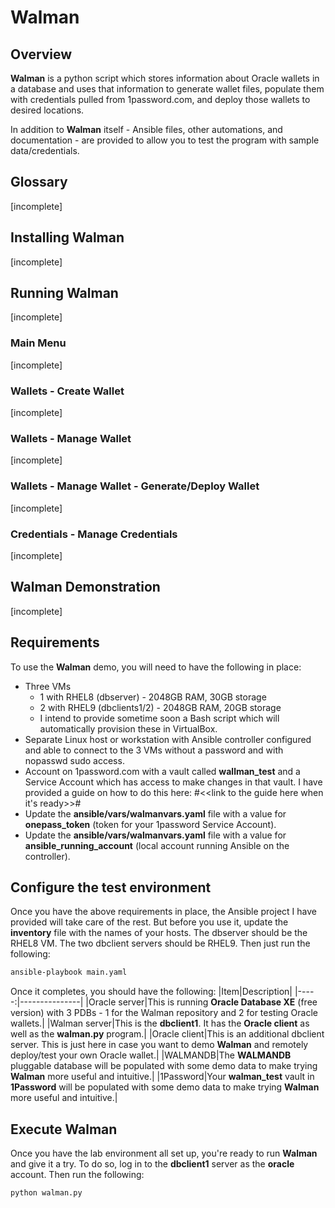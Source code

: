 # Walman
## Overview
<b>Walman</b> is a python script which stores information about Oracle wallets in a database and uses that information to generate wallet files, populate them with credentials pulled from 1password.com, and deploy those wallets to desired locations.

In addition to <b>Walman</b> itself - Ansible files, other automations, and documentation - are provided to allow you to test the program with sample data/credentials.

## Glossary
[incomplete]

## Installing Walman
[incomplete]

## Running Walman
[incomplete]

### Main Menu
[incomplete]

### Wallets - Create Wallet
[incomplete]

### Wallets - Manage Wallet
[incomplete]

### Wallets - Manage Wallet - Generate/Deploy Wallet
[incomplete]

### Credentials - Manage Credentials
[incomplete]



## Walman Demonstration
[incomplete]

## Requirements
To use the <b>Walman</b> demo, you will need to have the following in place:
- Three VMs
  - 1 with RHEL8 (dbserver) - 2048GB RAM, 30GB storage
  - 2 with RHEL9 (dbclients1/2) - 2048GB RAM, 20GB storage
  - I intend to provide sometime soon a Bash script which will automatically provision these in VirtualBox.
- Separate Linux host or workstation with Ansible controller configured and able to connect to the 3 VMs without a password and with nopasswd sudo access.
- Account on 1password.com with a vault called <b>wallman_test</b> and a Service Account which has access to make changes in that vault. I have provided a guide on how to do this here: #<<link to the guide here when it's ready>>#
- Update the <b>ansible/vars/walmanvars.yaml</b> file with a value for <b>onepass_token</b> (token for your 1password Service Account).
- Update the <b>ansible/vars/walmanvars.yaml</b> file with a value for <b>ansible_running_account</b> (local account running Ansible on the controller).

## Configure the test environment
Once you have the above requirements in place, the Ansible project I have provided will take care of the rest. But before you use it, update the <b>inventory</b> file with the names of your hosts. The dbserver should be the RHEL8 VM. The two dbclient servers should be RHEL9.
Then just run the following:
```bash
ansible-playbook main.yaml
```
Once it completes, you should have the following: 
|Item|Description|
|-----:|---------------|
|Oracle server|This is running <b>Oracle Database XE</b> (free version) with 3 PDBs - 1 for the Walman repository and 2 for testing Oracle wallets.|
|Walman server|This is the <b>dbclient1</b>. It has the <b>Oracle client</b> as well as the <b>walman.py</b> program.|
|Oracle client|This is an additional dbclient server. This is just here in case you want to demo <b>Walman</b> and remotely deploy/test your own Oracle wallet.|
|WALMANDB|The <b>WALMANDB</b> pluggable database will be populated with some demo data to make trying <b>Walman</b> more useful and intuitive.|
|1Password|Your <b>walman_test</b> vault in <b>1Password</b> will be populated with some demo data to make trying <b>Walman</b> more useful and intuitive.|

## Execute Walman
Once you have the lab environment all set up, you're ready to run <b>Walman</b> and give it a try.
To do so, log in to the <b>dbclient1</b> server as the <b>oracle</b> account.
Then run the following:
```bash
python walman.py
```
